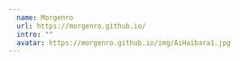 ```yaml
---
  name: Morgenro
  url: https://morgenro.github.io/
  intro: ""
  avatar: https://morgenro.github.io/img/AiHaibara1.jpg
---
```

